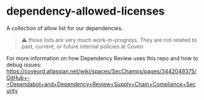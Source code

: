 # dependency-allowed-licenses
A collection of allow list for our dependencies.

> :warning: those lists are very much work-in-progress.
> They are not related to past, current, or future internal policies at Coveo


For more information on how Dependency Review uses this repo and how to debug issues:
https://coveord.atlassian.net/wiki/spaces/SecChamps/pages/3442049375/GitHub+-+Dependabot+and+Dependency+Review+Supply+Chain+Compliance+Security
